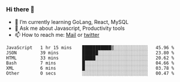 ### Hi there 👋

- 🌱 I’m currently learning GoLang, React, MySQL
- 💬 Ask me about Javascript, Productivity tools 
- 📫 How to reach me: [Mail](mailto:kvaishak47@gmail.com) or [twitter](https://twitter.com/kvaish4k)

<!--START_SECTION:waka-->

```text
JavaScript   1 hr 15 mins    ███████████▒░░░░░░░░░░░░░   45.96 %
JSON         39 mins         ██████░░░░░░░░░░░░░░░░░░░   23.80 %
HTML         33 mins         █████░░░░░░░░░░░░░░░░░░░░   20.62 %
Bash         7 mins          █░░░░░░░░░░░░░░░░░░░░░░░░   04.66 %
XML          6 mins          █░░░░░░░░░░░░░░░░░░░░░░░░   03.78 %
Other        0 secs          ░░░░░░░░░░░░░░░░░░░░░░░░░   00.47 %
```

<!--END_SECTION:waka-->
